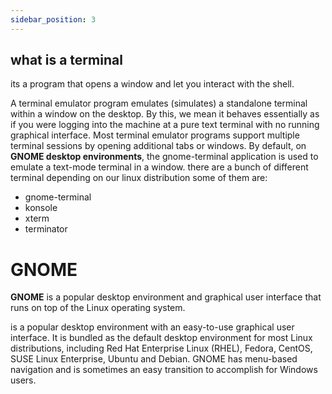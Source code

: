 ```yaml
---
sidebar_position: 3
---
```

## what is a terminal

its a program that opens a window and let you interact with the shell.

A terminal emulator program emulates (simulates) a standalone terminal within a window on the desktop. By this, we mean it behaves essentially as if you were logging into the machine at a pure text terminal with no running graphical interface. Most terminal emulator programs support multiple terminal sessions by opening additional tabs or windows.
By default, on **GNOME desktop environments**, the gnome-terminal application is used to emulate a text-mode terminal in a window. 
 there are a bunch of different terminal depending on our linux distribution some of them are:
- gnome-terminal
- konsole
- xterm
- terminator

# GNOME 
**GNOME** is a popular desktop environment and graphical user interface that runs on top of the Linux operating system.

is a popular desktop environment with an easy-to-use graphical user interface. It is bundled as the default desktop environment for most Linux distributions, including Red Hat Enterprise Linux (RHEL), Fedora, CentOS, SUSE Linux Enterprise, Ubuntu and Debian. GNOME has menu-based navigation and is sometimes an easy transition to accomplish for Windows users.